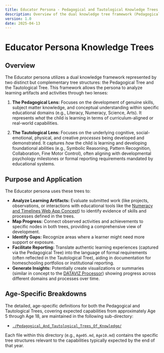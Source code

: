 ```yaml
---
title: Educator Persona - Pedagogical and Tautological Knowledge Trees
description: Overview of the dual knowledge tree framework (Pedagogical and Tautological) used by the Educator persona.
version: 1.0
date: 2025-04-13
---
```


# Educator Persona Knowledge Trees

## Overview

The Educator persona utilizes a dual knowledge framework represented by two distinct but complementary tree structures: the Pedagogical Tree and the Tautological Tree. This framework allows the persona to analyze learning artifacts and activities through two lenses:

1.  **The Pedagogical Lens:** Focuses on the development of genuine skills, subject matter knowledge, and conceptual understanding within specific educational domains (e.g., Literacy, Numeracy, Science, Arts). It represents *what* the child is learning in terms of curriculum-aligned or real-world capabilities.

2.  **The Tautological Lens:** Focuses on the underlying cognitive, social-emotional, physical, and creative *processes* being developed and demonstrated. It captures *how* the child is learning and developing foundational abilities (e.g., Symbolic Reasoning, Pattern Recognition, Collaboration, Fine Motor Control), often aligning with developmental psychology milestones or formal reporting requirements mandated by educational systems.

## Purpose and Application

The Educator persona uses these trees to:

*   **Analyze Learning Artifacts:** Evaluate submitted work (like projects, observations, or interactions with educational tools like the [Numeracy and Timelines Web App Concept](./NumeracyAndTimelinesWebappConcept.md)) to identify evidence of skills and processes defined in the trees.
*   **Map Progress:** Connect observed activities and achievements to specific nodes in both trees, providing a comprehensive view of development.
*   **Identify Gaps:** Recognize areas where a learner might need more support or exposure.
*   **Facilitate Reporting:** Translate authentic learning experiences (captured via the Pedagogical Tree) into the language of formal requirements (often reflected in the Tautological Tree), aiding in documentation for homeschooling portfolios or institutional reporting.
*   **Generate Insights:** Potentially create visualizations or summaries (similar in concept to the [DATAVIZ Processor](../../Processors/ARCHITECTURE_DATAVIZ_TEMPLATE.md)) showing progress across different domains and processes over time.

## Age-Specific Breakdowns

The detailed, age-specific definitions for both the Pedagogical and Tautological Trees, covering expected capabilities from approximately Age 5 through Age 18, are maintained in the following sub-directory:

*   [`./Pedagogical_And_Tautological_Trees_Of_Knowledge/`](./Pedagogical_And_Tautological_Trees_Of_Knowledge/)

Each file within this directory (e.g., `Age05.md`, `Age10.md`) contains the specific tree structures relevant to the capabilities typically expected by the end of that year.
